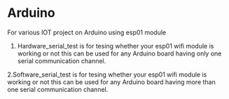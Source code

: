 # Arduino
For various IOT project on Arduino using esp01 module

1. Hardware_serial_test is for tesing whether your esp01 wifi module is working or not this can be used for any Arduino board having only one serial communication channel.

 2.Software_serial_test is for tesing whether your esp01 wifi module is working or not this can be used for any Arduino board having more than one serial communication channel.
